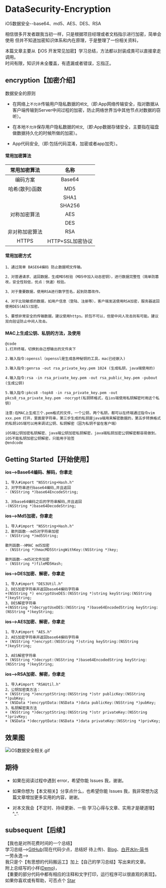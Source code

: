 # DataSecurity-Encryption
iOS数据安全--base64、md5、AES、DES、RSA

相信很多开发者跟我当初一样，只是根据项目经理或者文档指示进行加密，简单会使用 但并不知道加密知识体系和内在原理，于是整理了一份相关资料，  

本篇文章主要从【iOS 开发常见加密】学习总结，方法都以封装成类可以直接拿走调用。  
时间有限，知识并未全覆盖，有遗漏或者错误，忘指正。

## encryption【加密介绍】
数据安全的原则
- 在网络上`不允许`传输用户隐私数据的`明文`,（即:App网络传输安全，指对数据从客户端传输到Server中间过程的加密，防止网络世界当中其他节点对数据的窃听）。

- 在本地`不允许`保存用户隐私数据的`明文`,（即:App数据存储安全，主要指在磁盘做数据持久化的时候所做的加密）。

- App代码安全,（即:包括代码混淆，加密或者app加壳）。

#### 常用加密算法
|常用加密算法 | 名称 |
|:-: |:-:|
| 编码方案 | Base64 |
| 哈希(散列)函数 | MD5 |
|   | SHA1 |
|   | SHA256 |
| 对称加密算法 | AES |
|  | DES |
| 非对称加密算法 | RSA |
| HTTPS | HTTP+SSL加密协议 |

#### 常用加密方式
```
1、通过简单 BASE64编码 防止数据明文传输。

2、对普通请求、返回数据，生成MD5校验（MD5中加入动态密钥），进行数据完整性（简单防篡改，安全性较低，优点：快速）校验。

3、对于重要数据，使用RSA进行数字签名，起到防篡改作。

4、对于比较敏感的数据，如用户信息（登陆、注册等），客户端发送使用RSA加密，服务器返回使用DES(AES)加密。

5、要想非常安全的传输数据，建议使用https。抓包不可以，但是中间人攻击则有可能。建议双向验证防止中间人攻击。

```

#### MAC上生成公钥、私钥的方法，及使用
```
@code
1.打开终端，切换到自己想输出的文件夹下

2.输入指令:openssl（openssl是生成各种秘钥的工具，mac已经嵌入)

3.输入指令:genrsa -out rsa_private_key.pem 1024 (生成私钥，java端使用的)

4.输入指令:rsa -in rsa_private_key.pem -out rsa_public_key.pem -pubout (生成公钥)

5.输入指令:pkcs8 -topk8 -in rsa_private_key.pem -out pkcs8_rsa_private_key.pem -nocrypt(私钥转格式，在ios端使用私钥解密时用这个私钥)

注意:在MAC上生成三个.pem格式的文件，一个公钥，两个私钥，都可以在终端通过指令vim xxx.pem 打开，里面是字符串，第三步生成的私钥是java端用来解密数据的，第五步转换格式的私钥iOS端可以用来调试公钥、私钥解密（因为私钥不留在客户端）  

iOS端公钥加密私钥解密、java端公钥加密私钥解密，java端私钥加密公钥解密都容易做到，iOS不能私钥加密公钥解密，只能用于验签
@endcode
```

## Getting Started【开始使用】
**ios-->Base64编码、解码，你拿走**
```
1、导入#import "NSString+Hash.h"
2、对字符串进行base64编码,并且返回
- (NSString *)base64EncodeString;

3、对base64编码之后的字符串解码,并且返回
-(NSString *)base64DecodeString;
```

**ios-->Md5加密，你拿走**
```
1、导入#import "NSString+Hash.h"
2、散列函数--md5对字符串加密
- (NSString *)md5String;

散列函数--HMAC md5加密
- (NSString *)hmacMD5StringWithKey:(NSString *)key;

散列函数--md5对文件加密
- (NSString *)fileMD5Hash;
```

**ios-->DES加密、解密，你拿走**
```
1、导入#import "DES3Util.h"
2、DES加密字符串并返回base64编码字符串
+(NSString *) encryptUseDES:(NSString *)string keyString:(NSString *)keyString;
3、DES解密字符串
+(NSString *)decryptUseDES:(NSString *)base64EncodedString keyString:(NSString *)keyString;
```

**ios-->AES加密、解密，你拿走**
```
1、导入#import "AES.h"
2、AES加密字符串并返回base64编码字符串
+ (NSString *)encrypt:(NSString *)string keyString:(NSString *)keyString;

3、AES解密字符串
+ (NSString *)decrypt:(NSString *)base64EncodedString keyString:(NSString *)keyString;
```

**ios-->RSA加密、解密，你拿走**
```
1、导入#import "RSAUtil.h"
2、公钥加密类方法：
+ (NSString *)encryptString:(NSString *)str publicKey:(NSString *)pubKey;
+ (NSData *)encryptData:(NSData *)data publicKey:(NSString *)pubKey;
3、私钥解密类方法
+ (NSString *)decryptString:(NSString *)str privateKey:(NSString *)privKey;
+ (NSData *)decryptData:(NSData *)data privateKey:(NSString *)privKey;
```

## 效果图
![iOS数据安全相关.gif](http://upload-images.jianshu.io/upload_images/2230763-5ff2f3b6e380f7f7.gif?imageMogr2/auto-orient/strip)


## 期待

- 如果在阅读过程中遇到 error，希望你能 Issues 我，谢谢。

- 如果你想为【本文相关】分享点什么，也希望你能 Issues 我，我非常想为这篇文章增加更多实用的内容，谢谢。

- 对本文我会【不定时、持续更新、一些 学习心得与文章、实用才是硬道理】^_^.

## subsequent【后续】

【我也是对所花费时间的一个总结】  
学习总结-->[GitHub](https://github.com/CustomPBWaters)(现在代码少点，总结好 待上传)、[Blog](https://custompbwaters.github.io)、[白开水ln-简书](http://www.jianshu.com/u/fd745d76c816)  
一劳永逸-->  
我只是个【有思想的代码搬运工】加上【自己的学习总结】写出来的文章。  
附上总结写的小样([Demo](https://github.com/CustomPBWaters/DataSecurity-Encryption))，  
【重要的部分代码中都有相应的注释和文字打印，运行程序可以很直观的表现】。  
如果你喜欢或有帮助，可否点个 [Star](https://github.com/CustomPBWaters)




